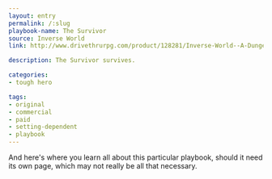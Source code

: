 ```yaml
---
layout: entry
permalink: /:slug
playbook-name: The Survivor
source: Inverse World
link: http://www.drivethrurpg.com/product/128281/Inverse-World--A-Dungeon-World-Supplement

description: The Survivor survives.

categories:
- tough hero

tags:
- original
- commercial
- paid
- setting-dependent
- playbook
---
```


And here's where you learn all about this particular playbook, should it need its own page, which may not really be all that necessary.
